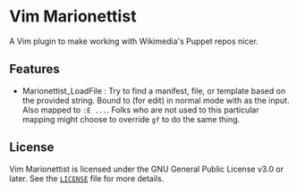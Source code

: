 Vim Marionettist
================

A Vim plugin to make working with Wikimedia's Puppet repos nicer.

Features
--------

* Marionettist_LoadFile : Try to find a manifest, file, or template based on
  the provided string. Bound to <E> (for edit) in normal mode with <cfile> as
  the input. Also mapped to `:E ...`. Folks who are not used to this
  particular mapping might choose to override `gf` to do the same thing.

License
-------

Vim Marionettist is licensed under the GNU General Public License v3.0 or
later. See the [`LICENSE`](LICENSE) file for more details.
